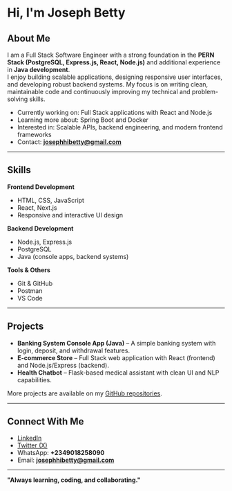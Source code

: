 # Hi, I'm Joseph Betty

## About Me
I am a Full Stack Software Engineer with a strong foundation in the **PERN Stack (PostgreSQL, Express.js, React, Node.js)** and additional experience in **Java development**.  
I enjoy building scalable applications, designing responsive user interfaces, and developing robust backend systems. My focus is on writing clean, maintainable code and continuously improving my technical and problem-solving skills.

- Currently working on: Full Stack applications with React and Node.js  
- Learning more about: Spring Boot and Docker  
- Interested in: Scalable APIs, backend engineering, and modern frontend frameworks  
- Contact: **josephhibetty@gmail.com**

---

## Skills

**Frontend Development**  
- HTML, CSS, JavaScript  
- React, Next.js  
- Responsive and interactive UI design  

**Backend Development**  
- Node.js, Express.js  
- PostgreSQL  
- Java (console apps, backend systems)  

**Tools & Others**  
- Git & GitHub  
- Postman  
- VS Code  

---

## Projects

- **Banking System Console App (Java)** – A simple banking system with login, deposit, and withdrawal features.  
- **E-commerce Store** – Full Stack web application with React (frontend) and Node.js/Express (backend).  
- **Health Chatbot** – Flask-based medical assistant with clean UI and NLP capabilities.  

More projects are available on my [GitHub repositories](https://github.com/joseph1435).

---

## Connect With Me

- [LinkedIn](https://www.linkedin.com/in/joseph-betty-350a72246/)  
- [Twitter (X)](https://x.com/this_isjoee?t=_GWqpt4pNvzP9IhxHXqqIw&s=09)  
- WhatsApp: **+2349018258090**  
- Email: **josephhibetty@gmail.com**

---

**"Always learning, coding, and collaborating."**
